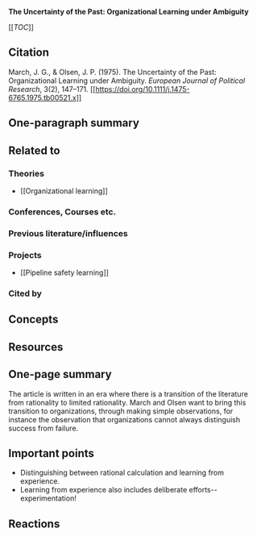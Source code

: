 **The Uncertainty of the Past: Organizational Learning under Ambiguity**

[[_TOC_]]

## Citation
March, J. G., & Olsen, J. P. (1975). The Uncertainty of the Past: Organizational Learning under Ambiguity. *European Journal of Political Research*, 3(2), 147–171. [[https://doi.org/10.1111/j.1475-6765.1975.tb00521.x]]

## One-paragraph summary

## Related to

### Theories
* [[Organizational learning]]

### Conferences, Courses etc.

### Previous literature/influences

### Projects
* [[Pipeline safety learning]]

### Cited by

## Concepts

## Resources

## One-page summary

The article is written in an era where there is a transition of the literature from rationality to limited rationality. March and Olsen want to bring this transition to organizations, through making simple observations, for instance the observation that organizations cannot always distinguish success from failure.

## Important points
* Distinguishing between rational calculation and learning from experience.
* Learning from experience also includes deliberate efforts--experimentation!

## Reactions